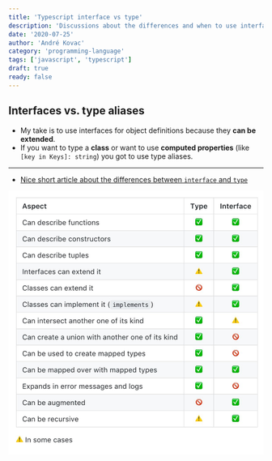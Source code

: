 ```yaml
---
title: 'Typescript interface vs type'
description: 'Discussions about the differences and when to use interfaces vs types.'
date: '2020-07-25'
author: 'André Kovac'
category: 'programming-language'
tags: ['javascript', 'typescript']
draft: true
ready: false
---
```


## Interfaces vs. type aliases

- My take is to use interfaces for object definitions because they **can be extended**.
- If you want to type a **class** or want to use **computed properties** (like `[key in Keys]: string`) you got to use type aliases.

---

- [Nice short article about the differences between `interface` and `type`](https://pawelgrzybek.com/typescript-interface-vs-type/)

![interfaces vs. types](./InterfacesVsTypes.jpg)

